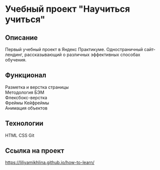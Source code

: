 # Учебный проект "Научиться учиться"  

## Описание
Первый учебный проект в Яндекс Практикуме. Одностраничный сайт-лендинг, рассказывающий о различных эффективных способах обучения.  

## Функционал
Разметка и верстка страницы  
Методология БЭМ  
Флексбокс-верстка   
Фреймы 
Кейфреймы  
Анимация объектов

## Технологии
HTML 
CSS 
Git 

## Ссылка на проект
https://liliyamikhlina.github.io/how-to-learn/
